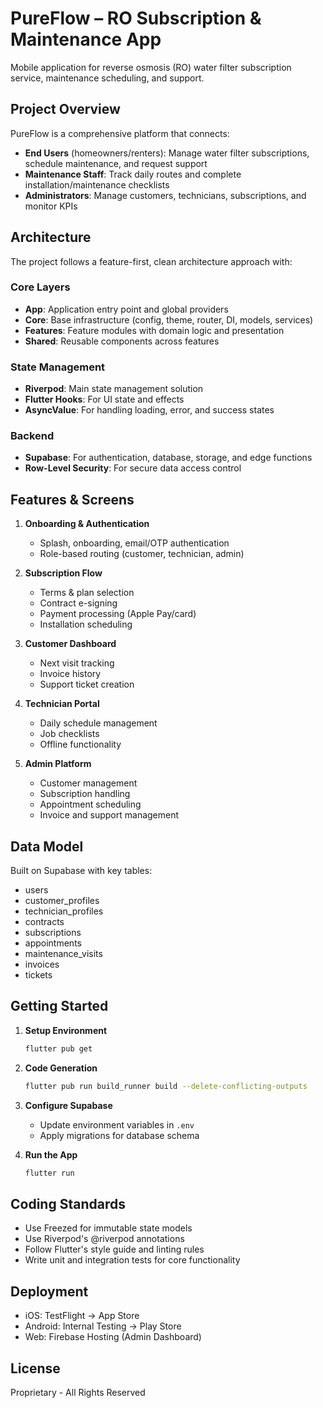 # PureFlow – RO Subscription & Maintenance App

Mobile application for reverse osmosis (RO) water filter subscription service, maintenance scheduling, and support.

## Project Overview

PureFlow is a comprehensive platform that connects:
- **End Users** (homeowners/renters): Manage water filter subscriptions, schedule maintenance, and request support
- **Maintenance Staff**: Track daily routes and complete installation/maintenance checklists
- **Administrators**: Manage customers, technicians, subscriptions, and monitor KPIs

## Architecture

The project follows a feature-first, clean architecture approach with:

### Core Layers
- **App**: Application entry point and global providers
- **Core**: Base infrastructure (config, theme, router, DI, models, services)
- **Features**: Feature modules with domain logic and presentation
- **Shared**: Reusable components across features

### State Management
- **Riverpod**: Main state management solution
- **Flutter Hooks**: For UI state and effects
- **AsyncValue**: For handling loading, error, and success states

### Backend
- **Supabase**: For authentication, database, storage, and edge functions
- **Row-Level Security**: For secure data access control

## Features & Screens

1. **Onboarding & Authentication**
   - Splash, onboarding, email/OTP authentication
   - Role-based routing (customer, technician, admin)

2. **Subscription Flow**
   - Terms & plan selection
   - Contract e-signing
   - Payment processing (Apple Pay/card)
   - Installation scheduling

3. **Customer Dashboard**
   - Next visit tracking
   - Invoice history
   - Support ticket creation

4. **Technician Portal**
   - Daily schedule management
   - Job checklists
   - Offline functionality

5. **Admin Platform**
   - Customer management
   - Subscription handling
   - Appointment scheduling
   - Invoice and support management

## Data Model

Built on Supabase with key tables:
- users
- customer_profiles
- technician_profiles
- contracts
- subscriptions
- appointments
- maintenance_visits
- invoices
- tickets

## Getting Started

1. **Setup Environment**
   ```bash
   flutter pub get
   ```

2. **Code Generation**
   ```bash
   flutter pub run build_runner build --delete-conflicting-outputs
   ```

3. **Configure Supabase**
   - Update environment variables in `.env`
   - Apply migrations for database schema

4. **Run the App**
   ```bash
   flutter run
   ```

## Coding Standards

- Use Freezed for immutable state models
- Use Riverpod's @riverpod annotations
- Follow Flutter's style guide and linting rules
- Write unit and integration tests for core functionality

## Deployment

- iOS: TestFlight → App Store
- Android: Internal Testing → Play Store
- Web: Firebase Hosting (Admin Dashboard)

## License

Proprietary - All Rights Reserved
